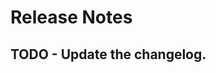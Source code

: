 # Release Notes

## TODO - Update the changelog.

[//]: # (## [v9.0.0 &#40;2022-02-08&#41;]&#40;&#41;)

[//]: # (Laravel 9 includes a variety of changes to the application skeleton. Please consult the diff to see what's new.)
